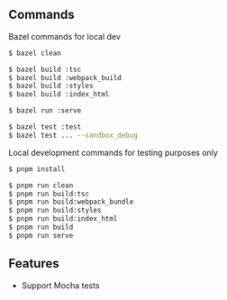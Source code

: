 ## Commands

Bazel commands for local dev
```sh
$ bazel clean

$ bazel build :tsc
$ bazel build :webpack_build
$ bazel build :styles
$ bazel build :index_html

$ bazel run :serve

$ bazel test :test
$ bazel test ... --sandbox_debug
```

Local development commands for testing purposes only
```sh
$ pnpm install

$ pnpm run clean
$ pnpm run build:tsc
$ pnpm run build:webpack_bundle
$ pnpm run build:styles
$ pnpm run build:index_html
$ pnpm run build
$ pnpm run serve
```

## Features

- Support Mocha tests
